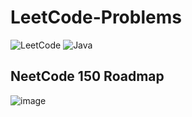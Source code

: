 # LeetCode-Problems
![LeetCode](https://img.shields.io/badge/LeetCode-000000?style=for-the-badge&logo=LeetCode&logoColor=#d16c06)
![Java](https://img.shields.io/badge/java-%23ED8B00.svg?style=for-the-badge&logo=openjdk&logoColor=white)
## NeetCode 150 Roadmap 
![image](https://github.com/Hrithik2212/LeetCode-Problems/assets/94508892/a37ec457-2ef4-46a5-8e3d-f00912bd4669)
